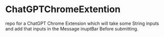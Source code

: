 # ChatGPTChromeExtention
repo for a ChatGPT Chrome Extension which will take some String inputs and add that inputs in the Message inuptBar Before submitting.
